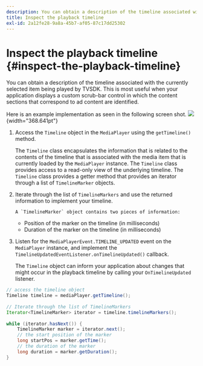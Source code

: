 ```yaml
---
description: You can obtain a description of the timeline associated with the currently selected item being played by TVSDK. This is most useful when your application displays a custom scrub-bar control in which the content sections that correspond to ad content are identified.
title: Inspect the playback timeline
exl-id: 2a12fe28-9a8a-45b7-af05-87c17dd25302
---
```

# Inspect the playback timeline {#inspect-the-playback-timeline}

You can obtain a description of the timeline associated with the currently selected item being played by TVSDK. This is most useful when your application displays a custom scrub-bar control in which the content sections that correspond to ad content are identified.

Here is an example implementation as seen in the following screen shot.  ![](assets/inspect-playback.jpg){width="368.641pt"}

1. Access the `Timeline` object in the `MediaPlayer` using the `getTimeline()` method.

   The `Timeline` class encapsulates the information that is related to the contents of the timeline that is associated with the media item that is currently loaded by the `MediaPlayer` instance. The `Timeline` class provides access to a read-only view of the underlying timeline. The `Timeline` class provides a getter method that provides an iterator through a list of `TimelineMarker` objects. 

1. Iterate through the list of `TimelineMarkers` and use the returned information to implement your timeline.

       A `TimelineMarker` object contains two pieces of information:

    * Position of the marker on the timeline (in milliseconds)
    * Duration of the marker on the timeline (in milliseconds)

1. Listen for the `MediaPlayerEvent.TIMELINE_UPDATED` event on the `MediaPlayer` instance, and implement the `TimelineUpdatedEventListener.onTimelineUpdated()` callback.

   The `Timeline` object can inform your application about changes that might occur in the playback timeline by calling your `OnTimelineUpdated` listener.

```java
// access the timeline object 
Timeline timeline = mediaPlayer.getTimeline(); 
 
// Iterate through the list of TimelineMarkers 
Iterator<TimelineMarker> iterator = timeline.timelineMarkers(); 
 
while (iterator.hasNext()) { 
    TimelineMarker marker = iterator.next(); 
    // the start position of the marker 
    long startPos = marker.getTime(); 
    // the duration of the marker 
    long duration = marker.getDuration(); 
}
```
